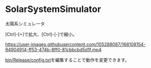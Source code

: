 # SolarSystemSimulator
太陽系シミュレータ

[Ctrl]-[+]で拡大、[Ctrl]-[-]で縮小。

https://user-images.githubusercontent.com/105288087/168108154-94904914-ff53-474b-8ff0-81cbbcbd5d1f.mp4

[bin/Release/config.txt](bin/Release/config.txt)を編集することで動作を変更できます。
